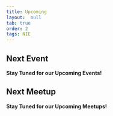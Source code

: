 ```yaml
---
title: Upcoming
layout:  null
tab: true
order: 2
tags: NIE
---
```

## Next Event

**Stay Tuned for our Upcoming Events!**

## Next Meetup

**Stay Tuned for our Upcoming Meetups!**